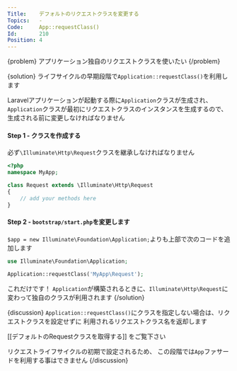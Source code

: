 ```yaml
---
Title:    デフォルトのリクエストクラスを変更する
Topics:   -
Code:     App::requestClass()
Id:       210
Position: 4
---
```


{problem}
アプリケーション独自のリクエストクラスを使いたい
{/problem}

{solution}
ライフサイクルの早期段階で`Application::requestClass()`を利用します

Laravelアプリケーションが起動する際に`Application`クラスが生成され、
`Application`クラスが最初にリクエストクラスのインスタンスを生成するので、
生成される前に変更しなければなりません

#### Step 1 - クラスを作成する

必ず`\Illuminate\Http\Request`クラスを継承しなければなりません

```php
<?php
namespace MyApp;

class Request extends \Illuminate\Http\Request
{
    // add your methods here
}
```

#### Step 2 - `bootstrap/start.php`を変更します

`$app = new Illuminate\Foundation\Application;`よりも上部で次のコードを追加します

```php
use Illuminate\Foundation\Application;

Application::requestClass('MyApp\Request');
```

これだけです！
`Application`が構築されるときに、`Illuminate\Http\Request`に変わって独自のクラスが利用されます
{/solution}

{discussion}
`Application::requestClass()`にクラスを指定しない場合は、リクエストクラスを設定せずに
利用されるリクエストクラス名を返却します

[[デフォルトのRequestクラスを取得する]] をご覧下さい

リクエストライフサイクルの初期で設定されるため、
この段階では`App`ファサードを利用する事はできません
{/discussion}
